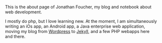 This is the about page of Jonathan Foucher, my blog and notebook about web development.

I mostly do php, but I love learning new. At the moment, I am simultaneously writing an iOs app, an Android app, a Java enterprise web application, moving my blog from [Wordpress](http://jfoucher.com/wordpress/ "My Wordpress plugins and themes") to [Jekyll](https://github.com/mojombo/jekyll/wiki/), and a few PHP webapps here and there.
 

